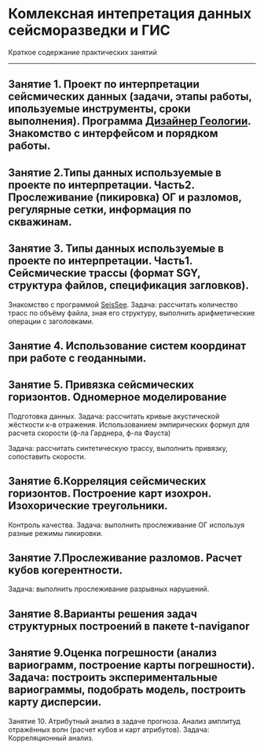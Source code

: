 # Комлексная интепретация данных сейсморазведки и ГИС
Краткое содержание практических занятий

------

## Занятие 1. Проект по интерпретации сейсмических данных (задачи, этапы работы, ипользуемые инструменты, сроки выполнения). Программа [Дизайнер Геологии](https://rfdyn.ru/modules/dizajner-geologii/). Знакомство с интерфейсом и порядком работы. 

## Занятие 2.Типы данных используемые в проекте по интерпретации. Часть2. Прослеживание (пикировка)  ОГ и разломов, регулярные сетки, информация по скважинам.

## Занятие 3. Типы данных используемые в проекте по интерпретации. Часть1. Сейсмические трассы (формат SGY, структура файлов, спецификация загловков). 

Знакомство с программой [SeisSee](https://mail.dmng.ru/freeware/data/seisee/manual/SeiSeeRus.htm). Задача: рассчитать количество трасс по объёму файла, зная его структуру, выполнить арифметические операции с заголовками. 

## Занятие 4. Использование систем координат при работе с геоданными.

## Занятие 5. Привязка сейсмических горизонтов. Одномерное моделирование

Подготовка данных. Задача: рассчитать кривые акустической жёсткости к-в отражения. Использованием эмпирических формул для расчета скорости (ф-ла Гарднера, ф-ла Фауста)

 Задача: рассчитать синтетическую трассу, выполнить привязку, сопоставить скорости.

## Занятие 6.Корреляция сейсмических горизонтов. Построение карт изохрон. Изохорические треугольники.

Контроль качества. Задача: выполнить прослеживание ОГ используя разные режимы пикировки.

## Занятие 7.Прослеживание разломов. Расчет кубов когерентности. 

Задача: выполнить прослеживание разрывных нарушений.

## Занятие 8.Варианты решения задач структурных построений в пакете t-naviganor

## Занятие 9.Оценка погрешности (анализ вариограмм, построение карты погрешности). Задача: построить экспериментальные вариограммы, подобрать модель, построить карту дисперсии.

Занятие 10. Атрибутный анализ в задаче прогноза. Анализ амплитуд отражённых волн (расчет кубов и карт атрибутов). Задача: 
Корреляционный анализ.
